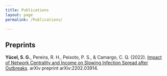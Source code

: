 ```yaml
---
title: Publications
layout: page
permalink: /Publications/

---
```

## Preprints

**Yücel, S. G.**, Pereira, R. H., Peixoto, P. S., & Camargo, C. Q. (2022). [Impact of Network Centrality and Income on Slowing Infection Spread after Outbreaks](https://arxiv.org/abs/2202.03914). arXiv preprint arXiv:2202.03914.


<br/>

